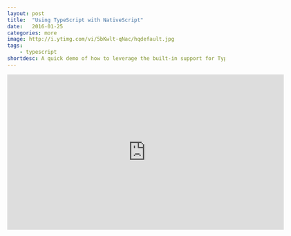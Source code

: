 ```yaml
---
layout: post
title:  "Using TypeScript with NativeScript"
date:   2016-01-25
categories: more
image: http://i.ytimg.com/vi/5bKwlt-qNac/hqdefault.jpg
tags: 
    - typescript
shortdesc: A quick demo of how to leverage the built-in support for TypeScript in NativeScript 1.5.
---
```

<iframe width="640" height="360" src="https://www.youtube.com/embed/5bKwlt-qNac" frameborder="0" allowfullscreen></iframe>